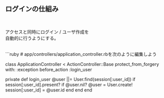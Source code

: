##  ログインの仕組み

<br />

アクセスと同時にログイン / ユーザ作成を<br />
自動的に行うようにする。

<br />
```ruby
# app/controllers/application_controller.rbを次のように編集しよう

class ApplicationController < ActionController::Base
  protect_from_forgery with: :exception
  before_action :login_user

  private
  def login_user
    @user ||= User.find(session[:user_id]) if session[:user_id].present?
    if @user.nil?
      @user = User.create!
      session[:user_id] = @user.id
    end
  end
end

```

